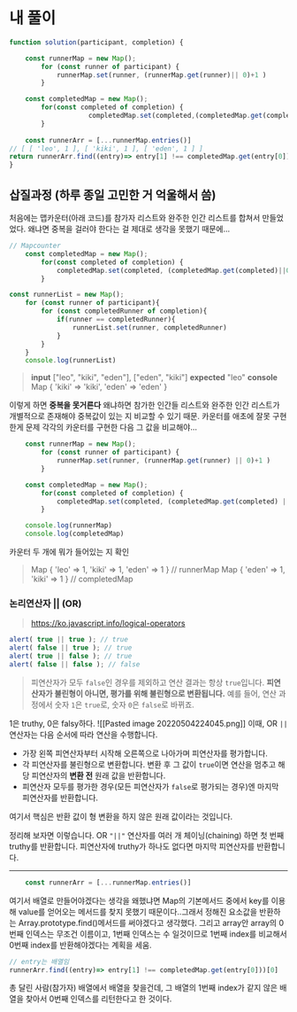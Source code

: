 # 내 풀이
```javascript
function solution(participant, completion) {

	const runnerMap = new Map();
	    for (const runner of participant) {
	        runnerMap.set(runner, (runnerMap.get(runner)|| 0)+1 )
	    }

	const completedMap = new Map();
	    for(const completed of completion) {
			        completedMap.set(completed,(completedMap.get(completed)||0) +1)
	    }
    
	const runnerArr = [...runnerMap.entries()]
// [ [ 'leo', 1 ], [ 'kiki', 1 ], [ 'eden', 1 ] ]
return runnerArr.find((entry)=> entry[1] !== completedMap.get(entry[0]))[0]
}

```

## 삽질과정 (하루 종일 고민한 거 억울해서 씀)
처음에는 맵카운터(아래 코드)를 참가자 리스트와 완주한 인간 리스트를 합쳐서 만들었었다. 왜냐면 중복을 걸러야 한다는 걸 제대로 생각을 못했기 때문에...
```javascript
// Mapcounter
	const completedMap = new Map();
	    for(const completed of completion) {
	        completedMap.set(completed, (completedMap.get(completed)||0) +1)
	    }
```

```javascript
const runnerList = new Map();
	for (const runner of participant){
		for (const completedRunner of completion){
			if(runner == completedRunner){
				runnerList.set(runner, completedRunner)
			}		
		}
	}
	console.log(runnerList)	
```

> **input**
> ["leo", "kiki", "eden"], ["eden", "kiki"]
> **expected**
> "leo"
>**console**
>Map { 'kiki' => 'kiki', 'eden' => 'eden' }

이렇게 하면 **중복을 못거른다**
왜냐하면 참가한 인간들 리스트와 완주한 인간 리스트가 개별적으로 존재해야 중복값이 있는 지 비교할 수 있기 때문. 카운터를 애초에 잘못 구현한게 문제 
각각의 카운터를 구현한 다음 그 값을 비교해야...

```javascript
	const runnerMap = new Map();
	    for (const runner of participant) {
	        runnerMap.set(runner, (runnerMap.get(runner) || 0)+1 )
	    }

	const completedMap = new Map();
	    for(const completed of completion) {
	        completedMap.set(completed, (completedMap.get(completed) || 0) +1)
	    }

	console.log(runnerMap)
	console.log(completedMap)

```
카운터 두 개에 뭐가 들어있는 지 확인

> Map { 'leo' => 1, 'kiki' => 1, 'eden' => 1 } // runnerMap
> Map { 'eden' => 1, 'kiki' => 1 } // completedMap

### 논리연산자 || (OR)
>https://ko.javascript.info/logical-operators

```javascript
alert( true || true ); // true
alert( false || true ); // true
alert( true || false ); // true
alert( false || false ); // false

```
>피연산자가 모두 `false`인 경우를 제외하고 연산 결과는 항상 `true`입니다.
**피연산자가 불린형이 아니면, 평가를 위해 불린형으로 변환됩니다.**
예를 들어, 연산 과정에서 숫자 `1`은 `true`로, 숫자 `0`은 `false`로 바뀌죠.

1은 truthy, 0은 falsy하다.
![[Pasted image 20220504224045.png]]
이때, OR `||`연산자는 다음 순서에 따라 연산을 수행합니다.

-   가장 왼쪽 피연산자부터 시작해 오른쪽으로 나아가며 피연산자를 평가합니다.
-   각 피연산자를 불린형으로 변환합니다. 변환 후 그 값이 `true`이면 연산을 멈추고 해당 피연산자의 **변환 전** 원래 값을 반환합니다.
-   피연산자 모두를 평가한 경우(모든 피연산자가 `false`로 평가되는 경우)엔 마지막 피연산자를 반환합니다.

여기서 핵심은 반환 값이 형 변환을 하지 않은 원래 값이라는 것입니다.

정리해 보자면 이렇습니다. OR `"||"` 연산자를 여러 개 체이닝(chaining) 하면 첫 번째 truthy를 반환합니다. 피연산자에 truthy가 하나도 없다면 마지막 피연산자를 반환합니다.

---
```js
	const runnerArr = [...runnerMap.entries()]
```

여기서 배열로 만들어야겠다는 생각을 왜했냐면 Map의 기본메서드 중에서 key를 이용해 value를 얻어오는 메서드를 찾지 못했기 때문이다..그래서 정해진 요소값을 반환하는 Array.prototype.find()메서드를 써야겠다고 생각했다.
그리고 array안 array의 0번째 인덱스는 무조건 이름이고, 1번째 인덱스는 수 일것이므로 1번째 index를 비교해서 0번째 index를 반환해야겠다는 계획을 세움.

```js
// entry는 배열임
runnerArr.find((entry)=> entry[1] !== completedMap.get(entry[0]))[0]

```
총 달린 사람(참가자) 배열에서 배열을 찾을건데, 그 배열의 1번째 index가 같지 않은 배열을 찾아서 0번째 인덱스를 리턴한다고 한 것이다.